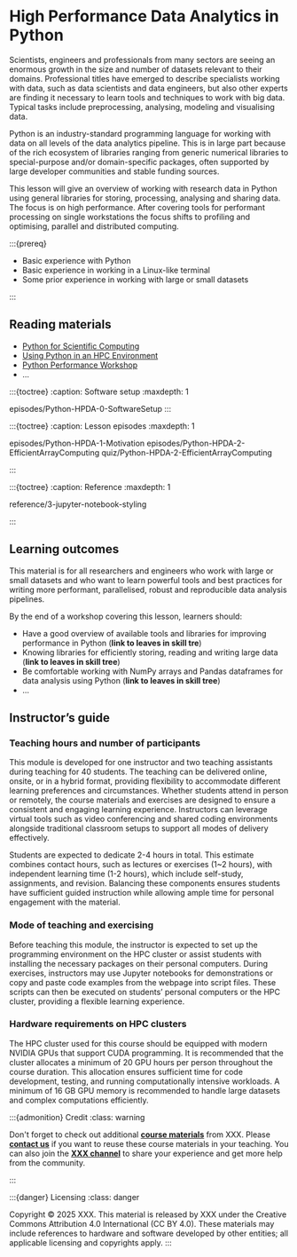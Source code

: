 # High Performance Data Analytics in Python

Scientists, engineers and professionals from many sectors are seeing an enormous growth in the size and number of datasets relevant to their domains. Professional titles have emerged to describe specialists working with data, such as data scientists and data engineers, but also other experts are finding it necessary to learn tools and techniques to work with big data. Typical tasks include preprocessing, analysing, modeling and visualising data.

Python is an industry-standard programming language for working with data on all levels of the data analytics pipeline. This is in large part because of the rich ecosystem of libraries ranging from generic numerical libraries to special-purpose and/or domain-specific packages, often supported by large developer communities and stable funding sources.

This lesson will give an overview of working with research data in Python using general libraries for storing, processing, analysing and sharing data. The focus is on high performance. After covering tools for performant processing on single workstations the focus shifts to profiling and optimising, parallel and distributed computing.

:::{prereq}

- Basic experience with Python
- Basic experience in working in a Linux-like terminal
- Some prior experience in working with large or small datasets

:::

## Reading materials

- [Python for Scientific Computing](https://aaltoscicomp.github.io/python-for-scicomp/)
- [Using Python in an HPC Environment](https://uppmax.github.io/HPC-python/)
- [Python Performance Workshop](https://enccs.github.io/python-perf/)
- ...

:::{toctree}
:caption: Software setup
:maxdepth: 1

episodes/Python-HPDA-0-SoftwareSetup
:::

:::{toctree}
:caption: Lesson episodes
:maxdepth: 1


episodes/Python-HPDA-1-Motivation
episodes/Python-HPDA-2-EfficientArrayComputing
quiz/Python-HPDA-2-EfficientArrayComputing

:::

:::{toctree}
:caption: Reference
:maxdepth: 1


reference/3-jupyter-notebook-styling

:::

## Learning outcomes

This material is for all researchers and engineers who work with large or small datasets and who want to learn powerful tools and best practices for writing more performant, parallelised, robust and reproducible data analysis pipelines.

By the end of a workshop covering this lesson, learners should:

- Have a good overview of available tools and libraries for improving performance in Python (**link to leaves in skill tre**)
- Knowing libraries for efficiently storing, reading and writing large data  (**link to leaves in skill tree**)
- Be comfortable working with NumPy arrays and Pandas dataframes for data analysis using Python (**link to leaves in skill tree**)
- ...

## Instructor’s guide

### Teaching hours and number of participants

This module is developed for one instructor and two teaching assistants during teaching for 40 students. The teaching can be delivered online, onsite, or in a hybrid format, providing flexibility to accommodate different learning preferences and circumstances. Whether students attend in person or remotely, the course materials and exercises are designed to ensure a consistent and engaging learning experience. Instructors can leverage virtual tools such as video conferencing and shared coding environments alongside traditional classroom setups to support all modes of delivery effectively.

Students are expected to dedicate 2-4 hours in total. This estimate combines contact hours, such as lectures or exercises (1~2 hours), with independent learning time (1-2 hours), which include self-study, assignments, and revision. Balancing these components ensures students have sufficient guided instruction while allowing ample time for personal engagement with the material.

### Mode of teaching and exercising

Before teaching this module, the instructor is expected to set up the programming environment on the HPC cluster or assist students with installing the necessary packages on their personal computers. During exercises, instructors may use Jupyter notebooks for demonstrations or copy and paste code examples from the webpage into script files. These scripts can then be executed on students’ personal computers or the HPC cluster, providing a flexible learning experience.

### Hardware requirements on HPC clusters

The HPC cluster used for this course should be equipped with modern NVIDIA GPUs that support CUDA programming. It is recommended that the cluster allocates a minimum of 20 GPU hours per person throughout the course duration. This allocation ensures sufficient time for code development, testing, and running computationally intensive workloads. A minimum of 16 GB GPU memory is recommended to handle large datasets and complex computations efficiently.

:::{admonition} Credit
:class: warning

Don't forget to check out additional [**course materials**](https://www.evitahpc.eu/) from XXX. Please [**contact us**](https://www.evitahpc.eu/) if you want to reuse these course materials in your teaching. You can also join the [**XXX channel**](https://www.evitahpc.eu/) to share your experience and get more help from the community.


:::

:::{danger} Licensing
:class: danger

Copyright © 2025 XXX. This material is released by XXX under the Creative Commons Attribution 4.0 International (CC BY 4.0). These materials may include references to hardware and software developed by other entities; all applicable licensing and copyrights apply.
:::
